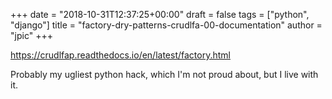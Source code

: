 +++
date = "2018-10-31T12:37:25+00:00"
draft = false
tags = ["python", "django"]
title = "factory-dry-patterns-crudlfa-00-documentation"
author = "jpic"
+++

https://crudlfap.readthedocs.io/en/latest/factory.html

Probably my ugliest python hack, which I'm not proud about, but I live with it.
